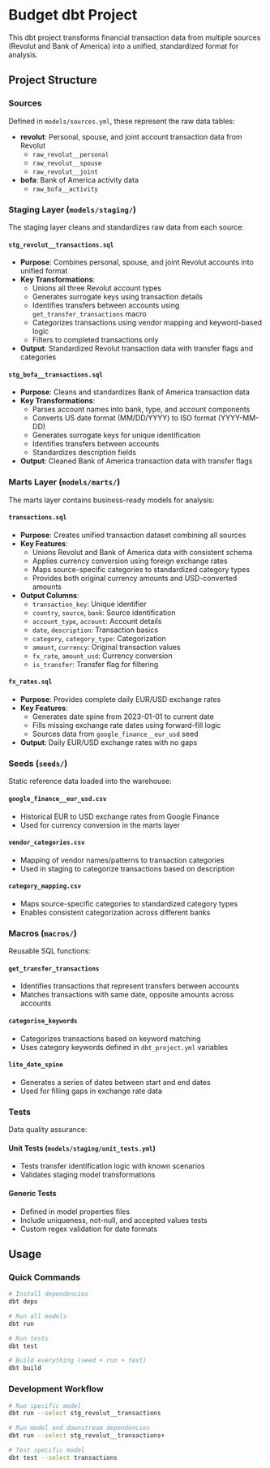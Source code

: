 # Budget dbt Project

This dbt project transforms financial transaction data from multiple sources (Revolut and Bank of America) into a unified, standardized format for analysis.

## Project Structure

### Sources

Defined in `models/sources.yml`, these represent the raw data tables:

- **revolut**: Personal, spouse, and joint account transaction data from Revolut
  - `raw_revolut__personal`
  - `raw_revolut__spouse` 
  - `raw_revolut__joint`
- **bofa**: Bank of America activity data
  - `raw_bofa__activity`

### Staging Layer (`models/staging/`)

The staging layer cleans and standardizes raw data from each source:

#### `stg_revolut__transactions.sql`
- **Purpose**: Combines personal, spouse, and joint Revolut accounts into unified format
- **Key Transformations**:
  - Unions all three Revolut account types
  - Generates surrogate keys using transaction details
  - Identifies transfers between accounts using `get_transfer_transactions` macro
  - Categorizes transactions using vendor mapping and keyword-based logic
  - Filters to completed transactions only
- **Output**: Standardized Revolut transaction data with transfer flags and categories

#### `stg_bofa__transactions.sql`
- **Purpose**: Cleans and standardizes Bank of America transaction data
- **Key Transformations**:
  - Parses account names into bank, type, and account components
  - Converts US date format (MM/DD/YYYY) to ISO format (YYYY-MM-DD)
  - Generates surrogate keys for unique identification
  - Identifies transfers between accounts
  - Standardizes description fields
- **Output**: Cleaned Bank of America transaction data with transfer flags

### Marts Layer (`models/marts/`)

The marts layer contains business-ready models for analysis:

#### `transactions.sql`
- **Purpose**: Creates unified transaction dataset combining all sources
- **Key Features**:
  - Unions Revolut and Bank of America data with consistent schema
  - Applies currency conversion using foreign exchange rates
  - Maps source-specific categories to standardized category types
  - Provides both original currency amounts and USD-converted amounts
- **Output Columns**:
  - `transaction_key`: Unique identifier
  - `country`, `source`, `bank`: Source identification
  - `account_type`, `account`: Account details
  - `date`, `description`: Transaction basics
  - `category`, `category_type`: Categorization
  - `amount`, `currency`: Original transaction values
  - `fx_rate`, `amount_usd`: Currency conversion
  - `is_transfer`: Transfer flag for filtering

#### `fx_rates.sql`
- **Purpose**: Provides complete daily EUR/USD exchange rates
- **Key Features**:
  - Generates date spine from 2023-01-01 to current date
  - Fills missing exchange rate dates using forward-fill logic
  - Sources data from `google_finance__eur_usd` seed
- **Output**: Daily EUR/USD exchange rates with no gaps

### Seeds (`seeds/`)

Static reference data loaded into the warehouse:

#### `google_finance__eur_usd.csv`
- Historical EUR to USD exchange rates from Google Finance
- Used for currency conversion in the marts layer

#### `vendor_categories.csv`
- Mapping of vendor names/patterns to transaction categories
- Used in staging to categorize transactions based on description

#### `category_mapping.csv`
- Maps source-specific categories to standardized category types
- Enables consistent categorization across different banks

### Macros (`macros/`)

Reusable SQL functions:

#### `get_transfer_transactions`
- Identifies transactions that represent transfers between accounts
- Matches transactions with same date, opposite amounts across accounts

#### `categorise_keywords`
- Categorizes transactions based on keyword matching
- Uses category keywords defined in `dbt_project.yml` variables

#### `lite_date_spine`
- Generates a series of dates between start and end dates
- Used for filling gaps in exchange rate data

### Tests

Data quality assurance:

#### Unit Tests (`models/staging/unit_tests.yml`)
- Tests transfer identification logic with known scenarios
- Validates staging model transformations

#### Generic Tests
- Defined in model properties files
- Include uniqueness, not-null, and accepted values tests
- Custom regex validation for date formats

## Usage

### Quick Commands
```bash
# Install dependencies
dbt deps

# Run all models
dbt run

# Run tests
dbt test

# Build everything (seed + run + test)
dbt build
```

### Development Workflow
```bash
# Run specific model
dbt run --select stg_revolut__transactions

# Run model and downstream dependencies
dbt run --select stg_revolut__transactions+

# Test specific model
dbt test --select transactions
```
